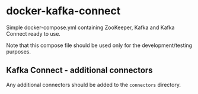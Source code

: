 # docker-kafka-connect


Simple docker-compose.yml containing ZooKeeper, Kafka and Kafka Connect ready to use.

Note that this compose file should be used only for the development/testing purposes.




## Kafka Connect - additional connectors

Any additional connectors should be added to the `connectors` directory.

